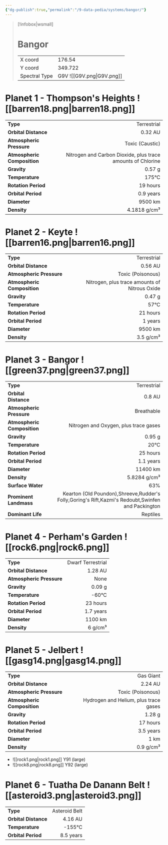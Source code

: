 ```yaml
---
{"dg-publish":true,"permalink":"/9-data-pedia/systems/bangor/"}
---
```


> [!infobox|wsmall]
> # Bangor
> | | |
> | - | - |
> | X coord | 176.54 |
> | Y coord| 349.722 |
> | Spectral Type | G9V ![[G9V.png\|G9V.png]] |

# Planet 1 - Thompson's Heights ![[barren18.png\|barren18.png]]
|                             |                           |
| --------------------------- | -------------------------:|
| **Type**                    |             Terrestrial |
| **Orbital Distance**        |   0.32 AU |
| **Atmospheric Pressure**    |       Toxic (Caustic) |
| **Atmospheric Composition** |      Nitrogen and Carbon Dioxide, plus trace amounts of Chlorine |
| **Gravity**                 |        0.57 g |
| **Temperature**             |    175°C |
| **Rotation Period**         |  19 hours |
| **Orbital Period** | 0.9 years |
| **Diameter**                |      9500 km | 
| **Density**                 |    4.1818 g/cm³ |





# Planet 2 - Keyte ![[barren16.png\|barren16.png]]
|                             |                           |
| --------------------------- | -------------------------:|
| **Type**                    |             Terrestrial |
| **Orbital Distance**        |   0.56 AU |
| **Atmospheric Pressure**    |       Toxic (Poisonous) |
| **Atmospheric Composition** |      Nitrogen, plus trace amounts of Nitrous Oxide |
| **Gravity**                 |        0.47 g |
| **Temperature**             |    57°C |
| **Rotation Period**         |  21 hours |
| **Orbital Period** | 1 years |
| **Diameter**                |      9500 km | 
| **Density**                 |    3.5 g/cm³ |





# Planet 3 - Bangor ![[green37.png\|green37.png]]
|                             |                           |
| --------------------------- | -------------------------:|
| **Type**                    |             Terrestrial |
| **Orbital Distance**        |   0.8 AU |
| **Atmospheric Pressure**    |       Breathable |
| **Atmospheric Composition** |      Nitrogen and Oxygen, plus trace gases |
| **Gravity**                 |        0.95 g |
| **Temperature**             |    20°C |
| **Rotation Period**         |  25 hours |
| **Orbital Period** | 1.1 years |
| **Diameter**                |      11400 km | 
| **Density**                 |    5.8284 g/cm³ |
| **Surface Water**           |           63% | 
| **Prominent Landmass**      |         Kearton (Old Poundon),Shreeve,Rudder's Folly,Goring's Rift,Kazmi's Redoubt,Swinfen and Packington | 
| **Dominant Life**           |         Reptiles |





# Planet 4 - Perham's Garden ![[rock6.png\|rock6.png]]
|                             |                           |
| --------------------------- | -------------------------:|
| **Type**                    |             Dwarf Terrestrial |
| **Orbital Distance**        |   1.28 AU |
| **Atmospheric Pressure**    |       None |
| **Gravity**                 |        0.09 g |
| **Temperature**             |    -60°C |
| **Rotation Period**         |  23 hours |
| **Orbital Period** | 1.7 years |
| **Diameter**                |      1100 km | 
| **Density**                 |    6 g/cm³ |





# Planet 5 - Jelbert ![[gasg14.png\|gasg14.png]]
|                             |                           |
| --------------------------- | -------------------------:|
| **Type**                    |             Gas Giant |
| **Orbital Distance**        |   2.24 AU |
| **Atmospheric Pressure**    |       Toxic (Poisonous) |
| **Atmospheric Composition** |      Hydrogen and Helium, plus trace gases |
| **Gravity**                 |        1.28 g |
| **Rotation Period**         |  17 hours |
| **Orbital Period** | 3.5 years |
| **Diameter**                |      1 km | 
| **Density**                 |    0.9 g/cm³ |



- ![[rock1.png\|rock1.png]] Y91 (large)
- ![[rock8.png\|rock8.png]] Y92 (large)


# Planet 6 - Tuatha De Danann Belt ![[asteroid3.png\|asteroid3.png]]
|                             |                           |
| --------------------------- | -------------------------:|
| **Type**                    |             Asteroid Belt |
| **Orbital Distance**        |   4.16 AU |
| **Temperature**             |    -155°C |
| **Orbital Period** | 8.5 years |





